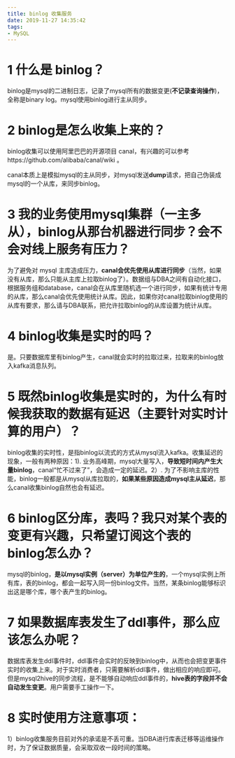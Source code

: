 ```yaml
---
title: binlog 收集服务
date: 2019-11-27 14:35:42
tags:
- MySQL
---
```

# 1 什么是 binlog？

binlog是mysql的二进制日志，记录了mysql所有的数据变更(**不记录查询操作**)，全称是binary log。mysql使用binlog进行主从同步。

# 2 binlog是怎么收集上来的？

binlog收集可以使用阿里巴巴的开源项目 canal，有兴趣的可以参考https://github.com/alibaba/canal/wiki 。

canal本质上是模拟mysql的主从同步，对mysql发送**dump**请求，把自己伪装成mysql的一个从库，来同步binlog。

# 3 我的业务使用mysql集群（一主多从），binlog从那台机器进行同步？会不会对线上服务有压力？

为了避免对 mysql 主库造成压力，**canal会优先使用从库进行同步**（当然，如果没有从库，那么只能从主库上拉取binlog了）。数据组与DBA之间有自动化接口，根据服务组和database，canal会在从库里随机选一个进行同步，如果有统计专用的从库，那么canal会优先使用统计从库。因此，如果你对canal拉取binlog使用的从库有要求，那么请与DBA联系，把允许拉取binlog的从库设置为统计从库。

# 4 binlog收集是实时的吗？
是。只要数据库里有binlog产生，canal就会实时的拉取过来，拉取来的binlog放入kafka消息队列。

# 5 既然binlog收集是实时的，为什么有时候我获取的数据有延迟（主要针对实时计算的用户）？
binlog收集的实时性，是指binlog以流式的方式从mysql流入kafka。收集延迟的现象，一般有两种原因：1). 业务高峰期，mysql大量写入，**导致短时间内产生大量binlog**，canal“忙不过来了”，会造成一定的延迟。2）. 为了不影响主库的性能，binlog一般都是从mysql从库拉取的，**如果某些原因造成mysql主从延迟**，那么canal收集binlog自然也会有延迟。

# 6 binlog区分库，表吗？我只对某个表的变更有兴趣，只希望订阅这个表的binlog怎么办？
mysql的binlog，**是以mysql实例（server）为单位产生的**，一个mysql实例上所有库，表的binlog，都会一起写入同一份binlog文件。当然，某条binlog能够标识出这是哪个库，哪个表产生的binlog。

# 7 如果数据库表发生了ddl事件，那么应该怎么办呢？

数据库表发生ddl事件时，ddl事件会实时的反映到binlog中，从而也会把变更事件实时的收集上来。对于实时消费者，只需要解析ddl事件，做出相应的响应即可。但是mysql2hive的同步流程，是不能够自动响应ddl事件的，**hive表的字段并不会自动发生变更**。用户需要手工操作一下。

# 8 实时使用方注意事项：
1）binlog收集服务目前对外的承诺是不丢可重。当DBA进行库表迁移等运维操作时，为了保证数据质量，会采取双收一段时间的策略。

